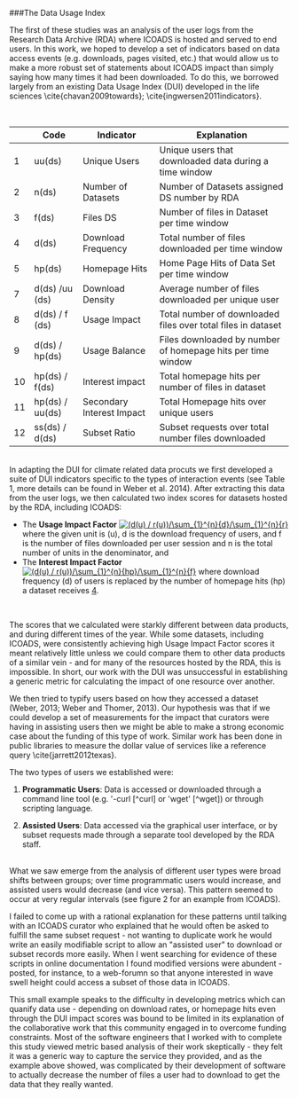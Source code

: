 ###The Data Usage Index

The first of these studies was an analysis of the user logs from the Research Data Archive (RDA) where ICOADS is hosted and served to end users. In this work, we hoped to develop a set of indicators based on data access events (e.g. downloads, pages visited, etc.) that would allow us to make a more robust set of statements about ICOADS impact than simply saying how many times it had been downloaded. To do this, we borrowed largely from an existing Data Usage Index (DUI) developed in the life sciences \cite{chavan2009towards}; \cite{ingwersen2011indicators}. 

<br>

| | Code      | Indicator             | Explanation                                                             |
|------|-----------------|---------------------------|--------------------------------------------------------------|
| 1    | uu(ds)          | Unique Users              | Unique users that downloaded data during a time window       |
| 2    | n(ds)           | Number of Datasets        | Number of Datasets assigned DS number by RDA                 |
| 3    | f(ds)           | Files DS                  | Number of files in Dataset per time window                   |
| 4    | d(ds)           | Download Frequency        | Total number of files downloaded per time window             |
| 5    | hp(ds)          | Homepage Hits             | Home Page Hits of Data Set per time window                   |
| 7    | d(ds) /uu (ds)  | Download Density          | Average number of files downloaded per unique user           |
| 8    | d(ds) / f (ds)  | Usage Impact              | Total number of downloaded files over total files in dataset |
| 9    | d(ds) / hp(ds)  | Usage Balance             | Files downloaded by number of homepage hits per time window  |
| 10   | hp(ds) / f(ds)  | Interest impact           | Total homepage hits per number of files in dataset           |
| 11   | hp(ds) / uu(ds) | Secondary Interest Impact | Total Homepage hits over unique users                        |
| 12   | ss(ds) / d(ds)  | Subset Ratio              | Subset requests over total number files downloaded           |

<br>
In adapting the DUI for climate related data procuts we first developed a suite of DUI indicators specific to the types of interaction events  (see Table 1, more details can be found in Weber et al. 2014). After extracting this data from the user logs, we then calculated two index scores for datasets hosted by the RDA, including ICOADS: 

+ The **Usage Impact Factor** <a href="http://www.codecogs.com/eqnedit.php?latex=(d(u)&space;/&space;f(u))/\sum_{1}^{n}{d}/\sum_{1}^{n}{f}" target="_blank"><img src="http://latex.codecogs.com/gif.latex?(d(u)&space;/&space;f(u))/\sum_{1}^{n}{d}/\sum_{1}^{n}{f}" title="(d(u) / r(u))/\sum_{1}^{n}{d}/\sum_{1}^{n}{r}" /></a> where the given unit is (u), d is the download frequency of users, and f is the number of files downloaded per user session and n is the total number of units in the denominator, and
+ The **Interest Impact Factor** <a href="http://www.codecogs.com/eqnedit.php?latex=(d(u)&space;/&space;f(u))/\sum_{1}^{n}{d}/\sum_{1}^{n}{f}" target="_blank"><img src="http://latex.codecogs.com/gif.latex?(hp(u)&space;/&space;f(u))/\sum_{1}^{n}{hp}/\sum_{1}^{n}{f}" title="(d(u) / r(u))/\sum_{1}^{n}{hp}/\sum_{1}^{n}{f}" /></a> where download frequency (d) of users is replaced by the number of homepage hits (hp) a dataset receives [4](#4).

<br>

The scores that we calculated were starkly different between data products, and during different times of the year. While some datasets, including ICOADS, were consistently achieving high Usage Impact Factor scores it meant relatively little unless we could compare them to other data products of a similar vein - and for many of the resources hosted by the RDA, this is impossible.  In short, our work with the DUI was unsuccessful in establishing a generic metric for calculating the impact of one resource over another. 

We then tried to typify users based on how they accessed a dataset (Weber, 2013; Weber and Thomer, 2013). Our hypothesis was that if we could develop a set of measurements for the impact that curators were having in assisting users then we might be able to make a strong economic case about the funding of this type of work. Similar work has been done in public libraries to measure the dollar value of services like a reference query \cite{jarrett2012texas}. 

The two types of users we established were:
<br>
1. **Programmatic Users**: Data is accessed or downloaded through a command line tool (e.g. '-curl [^curl] or 'wget' [^wget]) or through scripting language. 

2. **Assisted Users**: Data accessed via the graphical user interface, or by subset requests made through a separate tool developed by the RDA staff. 
<br>
What we saw emerge from the analysis of different user types were broad shifts between groups; over time programmatic users would increase, and assisted users would decrease (and vice versa). This pattern seemed to occur at very regular intervals (see figure 2 for an example from ICOADS). 

I failed to come up with a rational explanation for these patterns until talking with an ICOADS curator who explained that he would often be asked to fulfill the same subset request - not wanting to duplicate work he would write an easily modifiable script to allow an "assisted user" to download or subset records more easily.  When I went searching for evidence of these scripts in online documentation I found modified versions were abundent - posted, for instance, to a web-forumn so that anyone interested in wave swell height could access a subset of those data in ICOADS. 

This small example speaks to the difficulty in developing metrics which can quanify data use - depending on download rates, or homepage hits even through the DUI impact scores was bound to be limited in its explanation of the collaborative work that this community engaged in to overcome funding constraints. Most of the software engineers that I worked with to complete this study viewed metric based analysis of their work skeptically - they felt it was a generic way to capture the service they provided, and as the example above showed, was complicated by their development of software to actually decrease the number of files a user had to download to get the data that they really wanted. 



 

